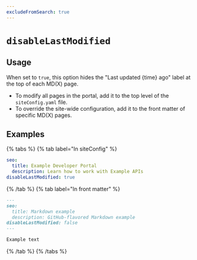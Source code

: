 ```yaml
---
excludeFromSearch: true
---
```


# `disableLastModified`

## Usage

When set to `true`, this option hides the "Last updated {time} ago" label at the top of each MD(X) page.

- To modify all pages in the portal, add it to the top level of the `siteConfig.yaml` file.
- To override the site-wide configuration, add it to the front matter of specific MD(X) pages.


## Examples
{% tabs %}
{% tab label="In siteConfig" %}
```yaml
seo:
  title: Example Developer Portal
  description: Learn how to work with Example APIs
disableLastModified: true
```
{% /tab  %}
{% tab label="In front matter" %}
```md
---
seo:
  title: Markdown example
  description: GitHub-flavored Markdown example
disableLastModified: false
---

Example text
```
{% /tab  %}
{% /tabs  %}
